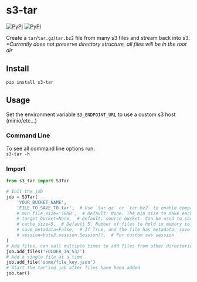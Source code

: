 # s3-tar

[![PyPI](https://img.shields.io/pypi/v/s3-tar.svg)](https://pypi.python.org/pypi/s3-tar)
[![PyPI](https://img.shields.io/pypi/l/s3-tar.svg)](https://pypi.python.org/pypi/s3-tar)  


Create a `tar`/`tar.gz`/`tar.bz2` file from many s3 files and stream back into s3.  
_*Currently does not preserve directory structure, all files will be in the root dir_  

## Install
`pip install s3-tar`


## Usage

Set the environment variable `S3_ENDPOINT_URL` to use a custom s3 host (minio/etc...)


### Command Line
To see all command line options run:  
`s3-tar -h`


### Import
```python
from s3_tar import S3Tar

# Init the job
job = S3Tar(
    'YOUR_BUCKET_NAME',
    'FILE_TO_SAVE_TO.tar',  # Use `tar.gz` or `tar.bz2` to enable compression
    # min_file_size='50MB',  # Default: None. The min size to make each tar file [B,KB,MB,GB,TB]. If set, a number will be added to each file name
    # target_bucket=None,  # Default: source bucket. Can be used to save the archive into a different bucket
    # cache_size=5,  # Default 5. Number of files to hold in memory to be processed
    # save_metadata=False,  # If True, and the file has metadata, save a file with the same name using the suffix of `.metadata.json`
    # session=boto3.session.Session(),  # For custom aws session
)
# Add files, can call multiple times to add files from other directories
job.add_files('FOLDER_IN_S3/')
# Add a single file at a time
job.add_file('some/file_key.json')
# Start the tar'ing job after files have been added
job.tar()
```
